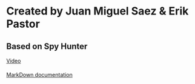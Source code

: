 # Created by Juan Miguel Saez & Erik Pastor

## Based on Spy Hunter
[Video](https://www.youtube.com/watch?v=mqz881sy8YQ)

####
[MarkDown documentation](https://joedicastro.com/pages/markdown.html)